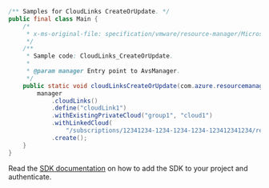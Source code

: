 ```java
/** Samples for CloudLinks CreateOrUpdate. */
public final class Main {
    /*
     * x-ms-original-file: specification/vmware/resource-manager/Microsoft.AVS/stable/2021-12-01/examples/CloudLinks_CreateOrUpdate.json
     */
    /**
     * Sample code: CloudLinks_CreateOrUpdate.
     *
     * @param manager Entry point to AvsManager.
     */
    public static void cloudLinksCreateOrUpdate(com.azure.resourcemanager.avs.AvsManager manager) {
        manager
            .cloudLinks()
            .define("cloudLink1")
            .withExistingPrivateCloud("group1", "cloud1")
            .withLinkedCloud(
                "/subscriptions/12341234-1234-1234-1234-123412341234/resourceGroups/mygroup/providers/Microsoft.AVS/privateClouds/cloud2")
            .create();
    }
}
```

Read the [SDK documentation](https://github.com/Azure/azure-sdk-for-java/blob/azure-resourcemanager-avs_1.0.0-beta.3/sdk/avs/azure-resourcemanager-avs/README.md) on how to add the SDK to your project and authenticate.
